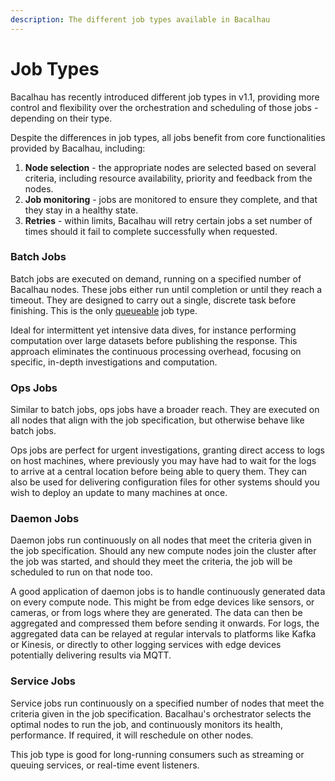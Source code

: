 ```yaml
---
description: The different job types available in Bacalhau
---
```


# Job Types

Bacalhau has recently introduced different job types in v1.1, providing more control and flexibility over the orchestration and scheduling of those jobs - depending on their type.

Despite the differences in job types, all jobs benefit from core functionalities provided by Bacalhau, including:

1. **Node selection** - the appropriate nodes are selected based on several criteria, including resource availability, priority and feedback from the nodes.
2. **Job monitoring** - jobs are monitored to ensure they complete, and that they stay in a healthy state.
3. **Retries** - within limits, Bacalhau will retry certain jobs a set number of times should it fail to complete successfully when requested.

### Batch Jobs

Batch jobs are executed on demand, running on a specified number of Bacalhau nodes. These jobs either run until completion or until they reach a timeout. They are designed to carry out a single, discrete task before finishing. This is the only [queueable](../queuing-and-timeouts/job-queuing.md) job type.

Ideal for intermittent yet intensive data dives, for instance performing computation over large datasets before publishing the response. This approach eliminates the continuous processing overhead, focusing on specific, in-depth investigations and computation.

### Ops Jobs

Similar to batch jobs, ops jobs have a broader reach. They are executed on all nodes that align with the job specification, but otherwise behave like batch jobs.

Ops jobs are perfect for urgent investigations, granting direct access to logs on host machines, where previously you may have had to wait for the logs to arrive at a central location before being able to query them. They can also be used for delivering configuration files for other systems should you wish to deploy an update to many machines at once.

### Daemon Jobs

Daemon jobs run continuously on all nodes that meet the criteria given in the job specification. Should any new compute nodes join the cluster after the job was started, and should they meet the criteria, the job will be scheduled to run on that node too.

A good application of daemon jobs is to handle continuously generated data on every compute node. This might be from edge devices like sensors, or cameras, or from logs where they are generated. The data can then be aggregated and compressed them before sending it onwards. For logs, the aggregated data can be relayed at regular intervals to platforms like Kafka or Kinesis, or directly to other logging services with edge devices potentially delivering results via MQTT.

### Service Jobs

Service jobs run continuously on a specified number of nodes that meet the criteria given in the job specification. Bacalhau's orchestrator selects the optimal nodes to run the job, and continuously monitors its health, performance. If required, it will reschedule on other nodes.

This job type is good for long-running consumers such as streaming or queuing services, or real-time event listeners.
